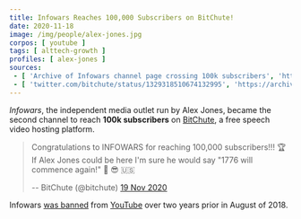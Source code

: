 ```yaml
---
title: Infowars Reaches 100,000 Subscribers on BitChute!
date: 2020-11-18
image: /img/people/alex-jones.jpg
corpos: [ youtube ]
tags: [ alttech-growth ]
profiles: [ alex-jones ]
sources:
 - [ 'Archive of Infowars channel page crossing 100k subscribers', 'https://archive.is/jGzeL' ]
 - [ 'twitter.com/bitchute/status/1329318510674132995', 'https://archive.is/RC0y5' ]
---
```


_Infowars_, the independent media outlet run by Alex Jones, became the second
channel to reach **100k subscribers** on [BitChute](/alttech/bitchute), a free
speech video hosting platform.

> Congratulations to INFOWARS for reaching 100,000 subscribers!!! 🏆 If Alex
> Jones could be here I'm sure he would say "1776 will commence again!" 🚀 😎
> 🇺🇸
>
> -- BitChute (@bitchute) [19 Nov 2020](https://archive.is/RC0y5)

Infowars [was banned](/e/alex-jones-mass-banned/) from
[YouTube](/youtube/) over two years prior in August of 2018.
